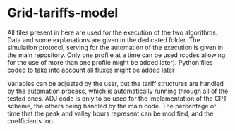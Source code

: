 # Grid-tariffs-model
All files present in here are used for the execution of the two algorithms. Data and some explanations are given in the dedicated folder. 
The simulation protocol, serving for the automation of the execution is given in the main repository. 
Only one profile at a time can be used (codes allowing for the use of more than one profile might be added later).
Python files coded to take into account all fluxes might be added later

Variables can be adjusted by the user, but the tariff structures are handled by the automation process, which is automatically running through all of the tested ones. 
ADJ code is only to be used for the implementation of the CPT scheme, the others being handled by the main code. The percentage of time that the peak and valley hours represent can be modified, and the coefficients too. 
